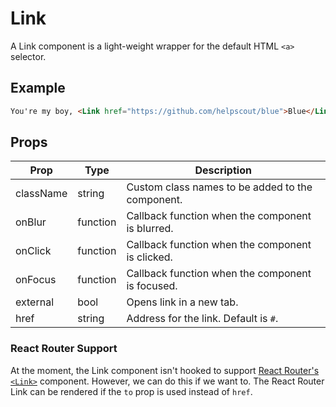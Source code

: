 # Link

A Link component is a light-weight wrapper for the default HTML `<a>` selector.


## Example

```html
You're my boy, <Link href="https://github.com/helpscout/blue">Blue</Link>!
```


## Props

| Prop | Type | Description |
| --- | --- | --- |
| className | string | Custom class names to be added to the component. |
| onBlur | function | Callback function when the component is blurred. |
| onClick | function | Callback function when the component is clicked. |
| onFocus | function | Callback function when the component is focused. |
| external | bool | Opens link in a new tab. |
| href | string | Address for the link. Default is `#`. |


### React Router Support

At the moment, the Link component isn't hooked to support [React Router's `<Link>`](http://knowbody.github.io/react-router-docs/api/Link.html) component. However, we can do this if we want to. The React Router Link can be rendered if the `to` prop is used instead of `href`.